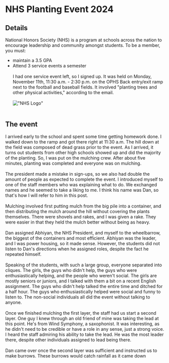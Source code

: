 # NHS Planting Event 2024

## Details
National Honors Society (NHS) is a program at schools across the nation to encourage leadership and community amongst students. 
To be a member, you must:
- maintain a 3.5 GPA
- Attend 3 service events a semester<br><br>
I had one service event left, so I signed up. It was held on Monday, November 11th, 11:30 a.m. - 2:30 p.m.
on the OPHS Back entry/exit ramp next to the football and baseball fields. It involved "planting trees and other physical activities," according to the email.<br><br>
!["NHS Logo"](https://pbs.twimg.com/profile_images/1588237663462727684/M7N3ot2U_400x400.png)<br><br>
## The event
I arrived early to the school and spent some time getting homework done. I walked down to the ramp and got there right at 11:30 a.m. The hill down at the field
was composed of dead grass prior to the event. As I arrived, it turns out students from other high schools showed up and did the majority of the planting. So, I was put on the mulching crew.
After about five minutes, planting was completed and everyone was on mulching. <br><br>
The president made a mistake in sign-ups, so we also had double the amount of people as expected to complete the event. 
I introduced myself to one of the staff members who was explaining what to do. We exchanged names and he seemed to take a liking to me. I think his name was Dan, so that's how I will refer to him in this post. <br><br>
Mulching involved first putting mulch from the big pile into a container, and then distributing the mulch around the hill without covering the plants themselves. There were shovels and rakes, and I was given a rake. They were easier in that they held the mulch better without being as heavy. <br><br>
Dan assigned Abhiyan, the NHS President, and myself to the wheelbarrow, the biggest of the containers and most efficient. Abhiyan was the leader, and I was power housing, so it made sense. However, the students did not listen to Dan's directions when he assigned roles, despite the fact he repeated himself. <br><br>
Speaking of the students, with such a large group, everyone separated into cliques. The girls, the guys who didn't help, the guys who were enthusiastically helping, and the people who weren't social. The girls are mostly seniors or juniors, and I talked with them a bit on a recent English assignment. The guys who didn't help talked the entire time and ditched for a half hour. The guys who enthusiastically helped were social and funny to listen to. The non-social individuals all did the event without talking to anyone.<br><br>
Once we finished mulching the first layer, the staff had us start a second layer. One guy I knew through an old friend of mine was taking the lead at this point. He's from Wind Symphony, a saxophonist. It was interesting, as he didn't need to be credible or have a role in any sense, just a strong voice. I heard the staff admiring his ability to take the lead. He was the most leader there, despite other individuals assigned to lead being there. <br><br>
Dan came over once the second layer was sufficient and instructed us to make burrows. These burrows would catch rainfall as it came down


